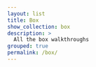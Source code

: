 ```yaml
---
layout: list
title: Box
show_collection: box
description: >
  All the box walkthroughs
grouped: true
permalink: /box/
---
```

